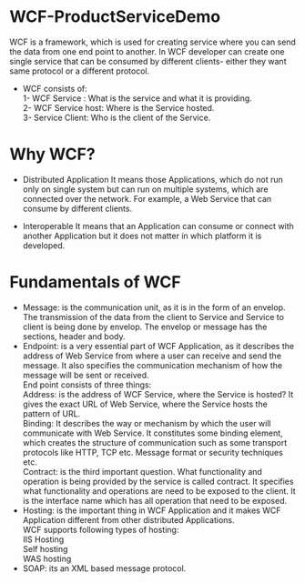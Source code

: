 # WCF-ProductServiceDemo
WCF is a framework, which is used for creating service where you can send the data from one end point to another.
In WCF developer can create one single service that can be consumed by different clients- either they want same protocol or a different protocol.

* WCF consists of:<br/>
1- WCF Service : What is the service and what it is providing.<br/>
2- WCF Service host: Where is the Service hosted.<br/>
3- Service Client: Who is the client of the Service.<br/>

# Why WCF?
* Distributed Application
It means those Applications, which do not run only on single system but can run on multiple systems, which are connected over the network. For example, a Web Service that can consume by different clients.

* Interoperable
It means that an Application can consume or connect with another Application but it does not matter in which platform it is developed.

# Fundamentals of WCF
* Message: is the communication unit, as it is in the form of an envelop. The transmission of the data from the client to Service and Service to client is being done by envelop. The envelop or message has the sections, header and body.
* Endpoint: is a very essential part of WCF Application, as it describes the address of Web Service from where a user can receive and send the message. It also specifies the communication mechanism of how the message will be sent or received.<br/>
End point consists of three things:<br/>
Address: is the address of WCF Service, where the Service is hosted? It gives the exact URL of Web Service, where the Service hosts the pattern of URL.<br/>
Binding: It describes the way or mechanism by which the user will communicate with Web Service. It constitutes some binding element, which creates the structure of communication such as some transport protocols like HTTP, TCP etc. Message format or security techniques etc.<br/>
Contract: is the third important question. What functionality and operation is being provided by  the service is called contract. It specifies what functionality and operations are need to be exposed to the client. It is the interface name which has all operation that need to be exposed.<br/>
* Hosting: is the important thing in WCF Application and it makes WCF Application different from other distributed Applications. <br/>
WCF supports following types of hosting:<br/>
IIS Hosting<br/>
Self hosting<br/>
WAS hosting<br/>
* SOAP: its an XML based message protocol.
